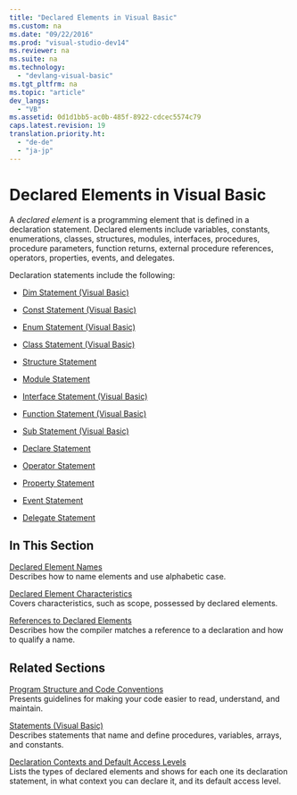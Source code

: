 ```yaml
---
title: "Declared Elements in Visual Basic"
ms.custom: na
ms.date: "09/22/2016"
ms.prod: "visual-studio-dev14"
ms.reviewer: na
ms.suite: na
ms.technology: 
  - "devlang-visual-basic"
ms.tgt_pltfrm: na
ms.topic: "article"
dev_langs: 
  - "VB"
ms.assetid: 0d1d1bb5-ac0b-485f-8922-cdcec5574c79
caps.latest.revision: 19
translation.priority.ht: 
  - "de-de"
  - "ja-jp"
---
```

# Declared Elements in Visual Basic
A *declared element* is a programming element that is defined in a declaration statement. Declared elements include variables, constants, enumerations, classes, structures, modules, interfaces, procedures, procedure parameters, function returns, external procedure references, operators, properties, events, and delegates.  
  
 Declaration statements include the following:  
  
-   [Dim Statement (Visual Basic)](../vs140/dim-statement--visual-basic-.md)  
  
-   [Const Statement (Visual Basic)](../vs140/const-statement--visual-basic-.md)  
  
-   [Enum Statement (Visual Basic)](../vs140/enum-statement--visual-basic-.md)  
  
-   [Class Statement (Visual Basic)](../vs140/class-statement--visual-basic-.md)  
  
-   [Structure Statement](../vs140/structure-statement.md)  
  
-   [Module Statement](../vs140/module-statement.md)  
  
-   [Interface Statement (Visual Basic)](../vs140/interface-statement--visual-basic-.md)  
  
-   [Function Statement (Visual Basic)](../vs140/function-statement--visual-basic-.md)  
  
-   [Sub Statement (Visual Basic)](../vs140/sub-statement--visual-basic-.md)  
  
-   [Declare Statement](../vs140/declare-statement.md)  
  
-   [Operator Statement](../vs140/operator-statement.md)  
  
-   [Property Statement](../vs140/property-statement.md)  
  
-   [Event Statement](../vs140/event-statement.md)  
  
-   [Delegate Statement](../vs140/delegate-statement.md)  
  
## In This Section  
 [Declared Element Names](../vs140/declared-element-names--visual-basic-.md)  
 Describes how to name elements and use alphabetic case.  
  
 [Declared Element Characteristics](../vs140/declared-element-characteristics--visual-basic-.md)  
 Covers characteristics, such as scope, possessed by declared elements.  
  
 [References to Declared Elements](../vs140/references-to-declared-elements--visual-basic-.md)  
 Describes how the compiler matches a reference to a declaration and how to qualify a name.  
  
## Related Sections  
 [Program Structure and Code Conventions](../vs140/program-structure-and-code-conventions--visual-basic-.md)  
 Presents guidelines for making your code easier to read, understand, and maintain.  
  
 [Statements (Visual Basic)](../vs140/statements--visual-basic-.md)  
 Describes statements that name and define procedures, variables, arrays, and constants.  
  
 [Declaration Contexts and Default Access Levels](../vs140/declaration-contexts-and-default-access-levels--visual-basic-.md)  
 Lists the types of declared elements and shows for each one its declaration statement, in what context you can declare it, and its default access level.
